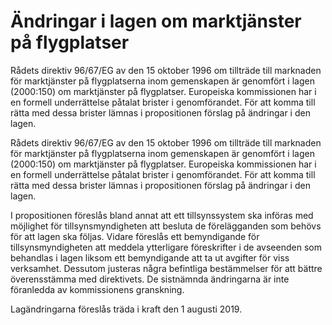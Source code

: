 # Ändringar i lagen om marktjänster på flygplatser

Rådets direktiv 96/67/EG av den 15 oktober 1996 om tillträde till
marknaden för marktjänster på flygplatserna inom gemenskapen är
genomfört i lagen (2000:150) om marktjänster på flygplatser. Europeiska
kommissionen har i en formell underrättelse påtalat brister i
genomförandet. För att komma till rätta med dessa brister lämnas i
propositionen förslag på ändringar i den lagen.

Rådets direktiv 96/67/EG av den 15 oktober 1996 om tillträde till
marknaden för marktjänster på flygplatserna inom gemenskapen är
genomfört i lagen (2000:150) om marktjänster på flygplatser. Europeiska
kommissionen har i en formell underrättelse påtalat brister i
genomförandet. För att komma till rätta med dessa brister lämnas i
propositionen förslag på ändringar i den lagen.

I propositionen föreslås bland annat att ett tillsynssystem ska införas
med möjlighet för tillsynsmyndigheten att besluta de förelägganden som behövs för att lagen ska följas. Vidare föreslås ett bemyndigande för tillsynsmyndigheten att meddela ytterligare föreskrifter i de avseenden som behandlas i lagen liksom ett bemyndigande att ta ut avgifter för viss verksamhet. Dessutom justeras några befintliga bestämmelser för att bättre överensstämma med direktivets. De sistnämnda ändringarna är inte föranledda av kommissionens granskning.

Lagändringarna föreslås träda i kraft den 1 augusti 2019.

